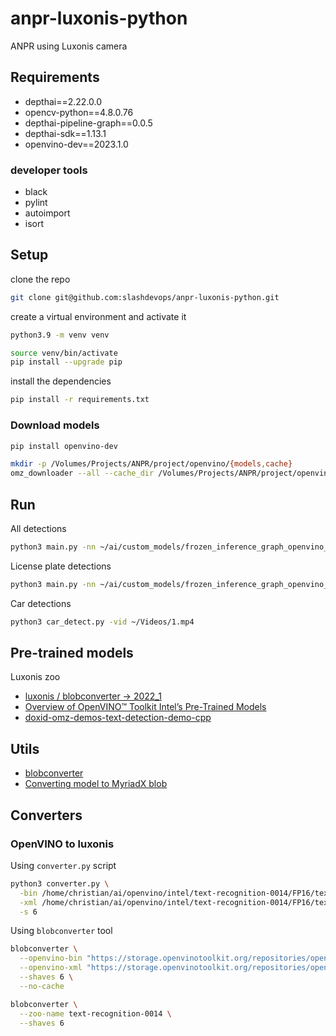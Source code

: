 # anpr-luxonis-python

ANPR using Luxonis camera

## Requirements

* depthai==2.22.0.0
* opencv-python==4.8.0.76
* depthai-pipeline-graph==0.0.5
* depthai-sdk==1.13.1
* openvino-dev==2023.1.0

### developer tools

* black
* pylint
* autoimport
* isort


## Setup

clone the repo

```bash
git clone git@github.com:slashdevops/anpr-luxonis-python.git
```

create a virtual environment and activate it

```bash
python3.9 -m venv venv

source venv/bin/activate
pip install --upgrade pip
```

install the dependencies

```bash
pip install -r requirements.txt
```

### Download models

```bash
pip install openvino-dev
```

```bash
mkdir -p /Volumes/Projects/ANPR/project/openvino/{models,cache}
omz_downloader --all --cache_dir /Volumes/Projects/ANPR/project/openvino/cache --output_dir /Volumes/Projects/ANPR/project/openvino/models
```

## Run

All detections

```bash
python3 main.py -nn ~/ai/custom_models/frozen_inference_graph_openvino_2021.4_6shave.blob -vid ~/Videos/1.mp4
```

License plate detections

```bash
python3 main.py -nn ~/ai/custom_models/frozen_inference_graph_openvino_2021.4_6shave.blob -vid ~/Videos/1.mp4
```

Car detections

```bash
python3 car_detect.py -vid ~/Videos/1.mp4
```

## Pre-trained models

Luxonis zoo

+ [luxonis / blobconverter -> 2022_1](https://github.com/luxonis/blobconverter/tree/master/models/2022_1)
+ [Overview of OpenVINO™ Toolkit Intel’s Pre-Trained Models](https://docs.openvino.ai/latest/omz_models_group_intel.html)
+ [doxid-omz-demos-text-detection-demo-cpp](https://docs.openvino.ai/latest/omz_demos_text_detection_demo_cpp.html#doxid-omz-demos-text-detection-demo-cpp)

## Utils

+ [blobconverter](http://blobconverter.luxonis.com/)
+ [Converting model to MyriadX blob](https://docs.luxonis.com/en/latest/pages/model_conversion/#converting-model-to-myriadx-blob)

## Converters

### OpenVINO to luxonis

Using `converter.py` script

```bash
python3 converter.py \
  -bin /home/christian/ai/openvino/intel/text-recognition-0014/FP16/text-recognition-0014.bin \
  -xml /home/christian/ai/openvino/intel/text-recognition-0014/FP16/text-recognition-0014.xml \
  -s 6
```

Using `blobconverter` tool

```bash
blobconverter \
  --openvino-bin "https://storage.openvinotoolkit.org/repositories/open_model_zoo/2021.4/models_bin/3/text-recognition-0014/FP16/text-recognition-0014.bin" \
  --openvino-xml "https://storage.openvinotoolkit.org/repositories/open_model_zoo/2021.4/models_bin/3/text-recognition-0014/FP16/text-recognition-0014.xml" \
  --shaves 6 \
  --no-cache
```

```bash
blobconverter \
  --zoo-name text-recognition-0014 \
  --shaves 6
```

